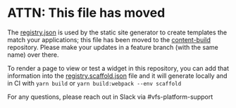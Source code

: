 # ATTN: This file has moved

The [registry.json](https://github.com/department-of-veterans-affairs/content-build/blob/master/src/applications/registry.json) is used by the static site generator to create templates the match your applications; this file has been moved to the [content-build](https://github.com/department-of-veterans-affairs/content-build/) repository. Please make your updates in a feature branch (with the same name) over there.

To render a page to view or test a widget in this repository, you can add that information into the [registry.scaffold.json](https://github.com/department-of-veterans-affairs/vets-website/blob/master/src/applications/registry.scaffold.json) file and it will generate locally and in CI with `yarn build` or `yarn build:webpack --env scaffold`

For any questions, please reach out in Slack via #vfs-platform-support
